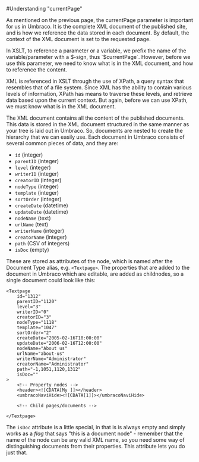 #Understanding "currentPage"

As mentioned on the previous page, the currentPage parameter is important for us in Umbraco.  It is the complete XML document of the published site, and is how we reference the data stored in each document.  By default, the context of the XML document is set to the requested page.

In XSLT, to reference a parameter or a variable, we prefix the name of the variable/parameter with a $-sign, thus `$currentPage`.  However, before we use this parameter, we need to know what is in the XML document, and how to reference the content.

XML is referenced in XSLT through the use of XPath, a query syntax that resembles that of a file system. Since XML has the ability to contain various levels of information, XPath has means to traverse these levels, and retrieve data based upon the current context.  But again, before we can use XPath, we must know what is in the XML document.

The XML document contains all the content of the published documents. This data is stored in the XML document structured in the same manner as your tree is laid out in Umbraco. So, documents are nested to create the hierarchy that we can easily use. Each document in Umbraco consists of several common pieces of data, and they are:

* `id` (integer)
* `parentID` (integer)
* `level` (integer)
* `writerID` (integer)
* `creatorID` (integer)
* `nodeType` (integer)
* `template` (integer)
* `sortOrder` (integer)
* `createDate` (datetime)
* `updateDate` (datetime)
* `nodeName` (text)
* `urlName` (text)
* `writerName` (integer)
* `creatorName` (integer)
* `path` (CSV of integers)
* `isDoc` (empty)

These are stored as attributes of the node, which is named after the Document Type alias, e.g. `<Textpage>`. The properties that are added to the document in Umbraco which are editable, are added as childnodes, so a single document could look like this:

	<Textpage
		id="1312"
		parentID="1120"
		level="3"
		writerID="0"
		creatorID="3"
		nodeType="1118"
		template="1047"
		sortOrder="2"
		createDate="2005-02-16T10:00:00"
		updateDate="2006-02-16T12:00:00"
		nodeName="About us"
		urlName="about-us"
		writerName="Administrator"
		creatorName="Administrator"
		path="-1,1051,1120,1312"
		isDoc=""
	> 
		<!-- Property nodes -->
		<header><![CDATA[My ]]></header>
		<umbracoNaviHide><![CDATA[1]]></umbracoNaviHide>

		<!-- Child pages/documents -->
		
	</Textpage>
	
The `isDoc` attribute is a little special, in that is is always empty and simply works as a *flag* that says "this is a document node" - remember that the name of the node can be any valid XML name, so you need some way of distinguishing documents from their properties. This attribute lets you do just that.


	
	
